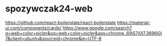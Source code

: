 # spozywczak24-web



https://github.com/react-boilerplate/react-boilerplate
https://material-ui.com/components/cards/
https://www.google.com/search?q=web+color+picler&oq=web+color+picler&aqs=chrome..69i57j0l7.3696j0j7&client=ubuntu&sourceid=chrome&ie=UTF-8
